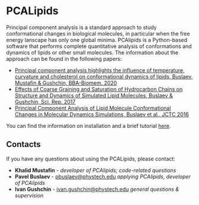 # PCALipids

Principal component analysis is a standard approach to study conformational changes in biological molecules, in particular when the free energy lanscape has only one global minima. PCAlipids is a Python-based software that performs complete quantitative analysis of conformations and dynamics of lipids or other small molecules. The information about the approach can be found in the following papers:

* [Principal component analysis highlights the influence of temperature, curvature and cholesterol on conformational dynamics of lipids, Buslaev, Mustafin & Gushchin, BBA-Biomem. 2020](https://doi.org/10.1016/j.bbamem.2020.183253)
* [Effects of Coarse Graining and Saturation of Hydrocarbon Chains on Structure and Dynamics of Simulated Lipid Molecules, Buslaev & Gushchin, Sci. Rep. 2017](https://doi.org/10.1038/s41598-017-11761-5)
* [Principal Component Analysis of Lipid Molecule Conformational Changes in Molecular Dynamics Simulations, Buslaev et al., JCTC 2016](https://doi.org/10.1021/acs.jctc.5b01106)


You can find the information on installation and a brief tutorial [here](https://github.com/membrane-systems/PCAlipids/blob/master/tutorial/tutorial.md).
    

## Contacts

If you have any questions about using the PCALipids, please contact:

* **Khalid Mustafin** - *developer of PCAlipids; code-related questions*
* **Pavel Buslaev** - pbuslaev@phystech.edu *applying PCAlipids, developer of PCAlipids*
* **Ivan Gushchin** - ivan.gushchin@phystech.edu *general questions & supervision*


